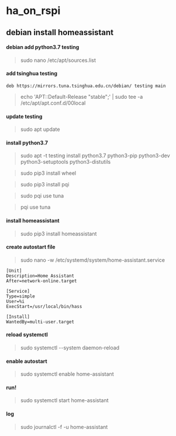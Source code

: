 # ha_on_rspi
## debian install homeassistant 

#### debian add python3.7 testing
>sudo nano /etc/apt/sources.list
#### add tsinghua testing 
```
deb https://mirrors.tuna.tsinghua.edu.cn/debian/ testing main
```

>echo 'APT::Default-Release "stable";' | sudo tee -a /etc/apt/apt.conf.d/00local

#### update testing
>sudo apt update
#### install python3.7
>sudo apt -t testing install python3.7 python3-pip python3-dev python3-setuptools python3-distutils

>sudo pip3 install wheel

>sudo pip3 install pqi

>sudo pqi use tuna

>pqi use tuna

#### install homeassistant
>sudo pip3 install homeassistant

#### create autostart file
>sudo nano -w /etc/systemd/system/home-assistant.service

```
[Unit]
Description=Home Assistant
After=network-online.target

[Service]
Type=simple
User=%i
ExecStart=/usr/local/bin/hass

[Install]
WantedBy=multi-user.target
```
#### reload systemctl
>sudo systemctl --system daemon-reload

#### enable autostart
>sudo systemctl enable home-assistant

#### run!
>sudo systemctl start home-assistant
#### log
>sudo journalctl -f -u home-assistant

